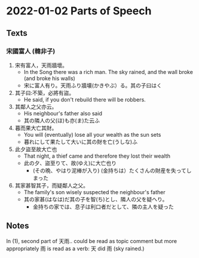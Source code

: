 # 2022-01-02 Parts of Speech

## Texts
### 宋國富人 (韓非子)
1. 宋有富人，天雨牆壞。
   * In the Song there was a rich man. The sky rained, and the wall broke (and broke his walls) 
   * 宋に富人有り。天雨ふり牆壊(かきやぶ）る。其の子曰はく
2. 其子曰:不築，必將有盜。
   * He said, if you don't rebuild there will be robbers.
3. 其鄰人之父亦云。
   * His neighbour's father also said
   * 其の隣人の父(ほ)も亦(ま)た云ふ
4. 暮而果大亡其財。
   * You will (eventually) lose all your wealth as the sun sets
   * 暮れにして果たして大いに其の財を亡(うしな)ふ 
5. 此夕盜至故大亡也
   * That night, a thief came and therefore they lost their wealth
   * 此の夕、盜至りて、故(ゆえ)に大亡也り
     * (その晩、やはり泥棒が入り) (金持ちは）たくさんの財産を失ってしまった
6. 其家甚智其子，而疑鄰人之父。
   * The family's son wisely suspected the neighbour's father
   * 其の家甚(はなは)だ其の子を智(ち)とし、隣人の父を疑へり。
     * 金持ちの家では、息子は利口者だとして、隣の主人を疑った
## Notes
In (1), second part of 天雨.. could be read as topic comment but more appropriately 雨 is read as a verb: 天 did 雨 (sky rained.)
